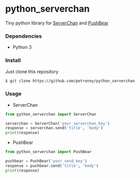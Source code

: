 python_serverchan
====
Tiny python library for [ServerChan](http://sc.ftqq.com/3.version) and [PushBear](https://pushbear.ftqq.com/admin/#/)

### Dependencies
* Python 3

### Install
Just clone this repository

```sh
$ git clone https://github.com/petronny/python_serverchan
```

### Usage

* ServerChan
```python
from python_serverchan import ServerChan

serverchan = ServerChan('your_serverchan_key')
response = serverchan.send('title', 'body')
print(response)
```

* PushBear
```python
from python_serverchan import PushBear

pushbear = PushBear('your_send_key')
response = pushbear.send('title', 'body')
print(response)
```
